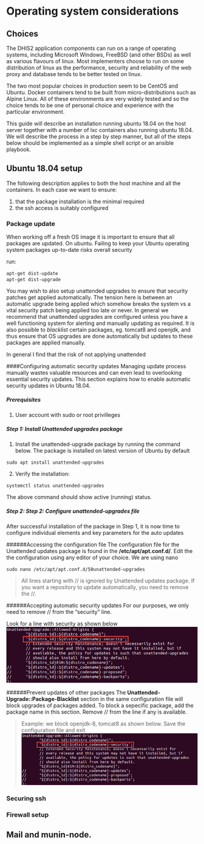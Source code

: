# Operating system considerations

## Choices
The DHIS2 application components can run on a range of operating systems, including Microsoft
Windows, FreeBSD (and other BSDs) as well as various flavours of linux.  Most implementers choose
to run on some distribution of linux as the performance, security and reliability of the web
proxy and database tends to be better tested on linux.

The two most popular choices in production seem to be CentOS and Ubuntu.  Docker containers tend
to be built from micro-distributions such as Alpine Linux.  All of these environments are very
widely tested and so the choice tends to be one of personal choice and experience with the particular
environment.

This guide will describe an installation running ubuntu 18.04 on the host server together with a 
number of lxc containers also running ubuntu 18.04.  We will describe the process in a step by step
manner, but all of the steps below should be implemented as a simple shell script or an ansible playbook. 

## Ubuntu 18.04 setup

The following description applies to both the host machine and all the containers.  In each case we want
to ensure:
1.  that the package installation is the minimal required
2.  the ssh access is suitably configured

### Package update
When working off a fresh OS image it is important to ensure that all packages are updated. On ubuntu. Failing to keep your Ubuntu operating system packages up-to-date risks overall security

run:
```
apt-get dist-update
apt-get dist-upgrade
```
You may wish to also setup unattended upgrades to ensure that security patches get applied 
automatically.  The tension here is between an automatic upgrade being applied which somehow
breaks the system vs a vital security patch being applied too late or never.  In general we 
recommend that unattended upgrades are configured unless you have a well functioning system for
alerting and manually updating as required.  It is also possible to *blacklist* certain packages,
eg. tomcat8 and openjdk, and thus ensure that OS upgrades are done automatically but updates to
these packages are applied manually.

In general I find that the risk of not applying unattended 

####Configuring automatic security updates
Managing update process manually wastes valuable resources and can even lead to overlooking essential security updates. This section explains how to enable automatic security updates in Ubuntu 18.04.

##### Prerequisites
1. User account with sudo or root privilleges

##### Step 1: Install Unattended upgrades package
1. Install the unattended-upgrade package by running the command below. The package is installed on latest version of Ubuntu by default

```
sudo apt install unattended-upgrades
```
2. Verify the installation:
```
systemctl status unattended-upgrades
```
The above command should show active (running) status.

##### Step 2: Step 2: Configure unattended-upgrades file
After successful installation of the package in Step 1, it is now time to configure individual elements and key parameters for the auto updates

######Accessing the configuration file
The configuration file for the Unattended updates package is found in the **/etc/apt/apt.conf.d/**. Edit the the configuration using any editor of your choice. We are using nano

```
sudo nano /etc/apt/apt.conf.d/50unattended-upgrades
```
> All lines starting with // is ignored by Unattended updates package. If you want a repository to update automatically, you need to remove the //. 

######Accepting automatic security updates
For our purposes, we only need to remove // from the “security” line.

Look for a line with security as shown below
![Unattended Security Updates](SecurityUpdates.png)

######Prevent updates of other packages
The **Unattended-Upgrade::Package-Blacklist** section in the same configuration file will block upgrades of packages added. To block a sepecific package, add the package name in this section. Remove // from the line if any is available.
> Example: we block openjdk-8, tomcat8 as shown below. Save the configuration file and exit
![Block Package upgrades](SecurityUpdates.png)


### Securing ssh

### Firewall setup 

## Mail and munin-node.  